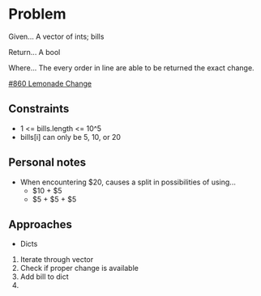 
# Problem
Given...
A vector of ints; bills

Return...
A bool

Where...
The every order in line are able to be returned the exact change.

[\#860 Lemonade Change](https://leetcode.com/problems/lemonade-change/description/?envType=daily-question&envId=2024-08-15)

## Constraints
- 1 <= bills.length <= 10^5
- bills[i] can only be 5, 10, or 20

## Personal notes
- When encountering $20, causes a split in possibilities of using...
    - $10 + $5
    - $5 + $5 + $5

## Approaches
- Dicts
 1. Iterate through vector
 2. Check if proper change is available
 3. Add bill to dict
 4. 
